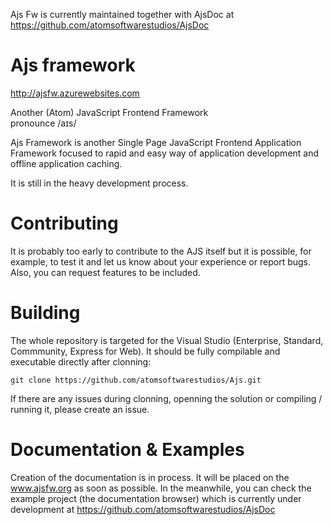 Ajs Fw is currently maintained together with AjsDoc at https://github.com/atomsoftwarestudios/AjsDoc

# Ajs framework

http://ajsfw.azurewebsites.com

Another (Atom) JavaScript Frontend Framework<br />
pronounce /aɪs/

Ajs Framework is another Single Page JavaScript Frontend Application Framework focused to rapid and easy way of application development and offline application caching.

It is still in the heavy development process.

# Contributing

It is probably too early to contribute to the AJS itself but it is possible, for example, to test it and let us know about your experience or report bugs. Also, you can request features to be included.

# Building

The whole repository is targeted for the Visual Studio (Enterprise, Standard, Commmunity, Express for Web). It should be fully compilable and executable directly after clonning:

```
git clone https://github.com/atomsoftwarestudios/Ajs.git
```

If there are any issues during clonning, openning the solution or compiling / running it, please create an issue.

# Documentation & Examples

Creation of the documentation is in process. It will be placed on the www.ajsfw.org as soon as possible. In the meanwhile, you can check the example project (the documentation browser) which is currently under development at https://github.com/atomsoftwarestudios/AjsDoc
